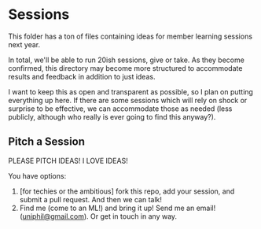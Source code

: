 # Sessions

This folder has a ton of files containing ideas for member learning sessions next year.

In total, we'll be able to run 20ish sessions, give or take. As they become confirmed, this directory may become more structured to accommodate results and feedback in addition to just ideas.

I want to keep this as open and transparent as possible, so I plan on putting everything up here. If there are some sessions which will rely on shock or surprise to be effective, we can accommodate those as needed (less publicly, although who really is ever going to find this anyway?).


## Pitch a Session

PLEASE PITCH IDEAS! I LOVE IDEAS!

You have options:

1. [for techies or the ambitious] fork this repo, add your session, and submit a pull request. And then we can talk!
2. Find me (come to an ML!) and bring it up! Send me an email! (uniphil@gmail.com). Or get in touch in any way.
